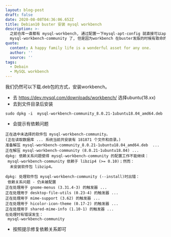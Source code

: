 ```yaml
---
layout: blog-post
draft: false
date: 2020-08-08T04:36:06.652Z
title: Debian10 buster 安装 mysql workbench
description: >-
  之前仓库一直都有 mysql-workbench, 通过配置一下mysql-apt-config 就直接可以apt install
  mysql-workbench-community 了, 但是因为workbench 在buster发版的时候有致命的bug, 导致最后没有被吸收进仓库.
quote:
  content: A happy family life is a wonderful asset for any one.
  author: ''
  source: ''
tags:
  - Debain
  - MySQL workbench
---
```

我们仍然可以下载.deb包的方式，安装workbench。
* 去 https://dev.mysql.com/downloads/workbench/ 选择ubuntu(18.xx)
* 去到文件目录后安装
```
sudo dpkg -i  mysql-workbench-community_8.0.21-1ubuntu18.04_amd64.deb 

```
* 会提示有依赖问题
```
正在选中未选择的软件包 mysql-workbench-community。
(正在读取数据库 ... 系统当前共安装有 181871 个文件和目录。)
准备解压 mysql-workbench-community_8.0.21-1ubuntu18.04_amd64.deb  ...
正在解压 mysql-workbench-community (8.0.21-1ubuntu18.04) ...
dpkg: 依赖关系问题使得 mysql-workbench-community 的配置工作不能继续：
 mysql-workbench-community 依赖于 libzip4 (>= 0.10)；然而：
  未安装软件包 libzip4。

dpkg: 处理软件包 mysql-workbench-community (--install)时出错：
 依赖关系问题 - 仍未被配置
正在处理用于 gnome-menus (3.31.4-3) 的触发器 ...
正在处理用于 desktop-file-utils (0.23-4) 的触发器 ...
正在处理用于 mime-support (3.62) 的触发器 ...
正在处理用于 hicolor-icon-theme (0.17-2) 的触发器 ...
正在处理用于 shared-mime-info (1.10-1) 的触发器 ...
在处理时有错误发生：
 mysql-workbench-community

```
* 按照提示修复依赖关系即可


